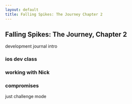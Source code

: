 ```yaml
---
layout: default
title: Falling Spikes: The Journey Chapter 2
---
```


## Falling Spikes: The Journey, Chapter 2

development journal intro

### ios dev class

### working with Nick

### compromises

just challenge mode